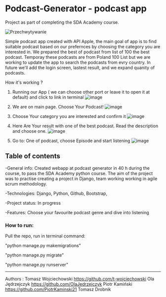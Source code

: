 # Podcast-Generator - podcast app
Project as part of completing the SDA Academy course.

![Przechwytywanie](https://github.com/PiotrKaminski21/Podcast-Generator/assets/118756898/2142e7c4-a42a-42c5-b88f-e3d9543a9cd8)

Simple podcast app created with API Apple, the main goal of app is to find suitable podcast based on our prefernces by choosing the category you are interested in. We prepared the best of podcast from list of 100 the best podcast. Temporay these podcasts are from Poland 100 List but we are working to update the app to search the podcasts from evry country. In future we'll add the login screen, lastest result, and we expand quanity of podcasts. 

How it's working ? 

1. Running our App ( we can choose other port or leave it to open it at default) and click to link in terminal
![image](https://github.com/PiotrKaminski21/Podcast-Generator/assets/134416911/b1d0f645-cea0-43e9-b7d6-59e29d612cdc)

2. We are on main page. Choose Your Podcast!
![image](https://github.com/PiotrKaminski21/Podcast-Generator/assets/134416911/6f7f25f6-4cdd-4cd1-aba5-ab161819534e)

3. Choose Your category you are interested and confirm it
![image](https://github.com/PiotrKaminski21/Podcast-Generator/assets/134416911/bc4457f2-f5a9-4dc8-9de5-a13370f79e47)

4. Here Are Your result with one of the best podcast. Read the description and choose one.
![image](https://github.com/PiotrKaminski21/Podcast-Generator/assets/134416911/5dd76ff6-a328-45b0-a8b5-fa2fee8e1dbd)

5. Go to: One of podcast, choose Episode and start listening
![image](https://github.com/PiotrKaminski21/Podcast-Generator/assets/134416911/77f643da-9d10-4779-94b8-9a3d9a3cc3dc)


## Table of contents

-General info:
Created webapp at podcast generator in 40 h during the course, to pass the SDA Academy python course. The aim of the project was to practise creating a project in Django, team working working in agile scrum methodology.

-Technologies:
Django, Python, Github, Bootstrap, 

-Project status:
In progress

-Features:
Choose your favourite podcast genre and dive into listening

### How to run:

Pull the repo, run in terminal command: 

"python manage.py makemigrations"

"python manage.py migrate"

"python manage.py runserver"

------ 

Authors : 
Tomasz Wojciechowski https://github.com/t-wojciechowski
Ola Jędrzejczyk https://github.com/OlaJedrzejczyk
Piotr Kamiński https://github.com/PiotrKaminski21
Tomasz Drobnik 
